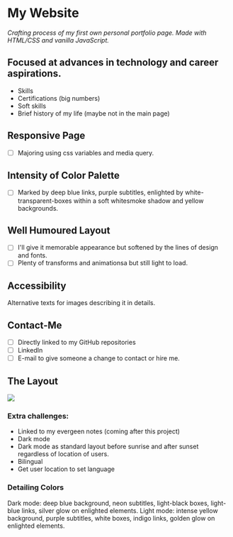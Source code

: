 # My Website
_Crafting process of my first own personal portfolio page. Made with HTML/CSS and vanilla JavaScript._
## Focused at advances in technology and career aspirations. 
- Skills
- Certifications (big numbers)
- Soft skills
- Brief history of my life (maybe not in the main page)
## Responsive Page
-[ ]    Majoring using css variables and media query.
## Intensity of Color Palette
-[ ]    Marked by deep blue links, purple subtitles, enlighted by white-transparent-boxes within a soft whitesmoke shadow and yellow backgrounds.
## Well Humoured Layout
-[ ]    I'll give it memorable appearance but softened by the lines of design and fonts.
-[ ]    Plenty of transforms and animationsa but still light to load.
## Accessibility
Alternative texts for images describing it in details.
## Contact-Me
-[ ] Directly linked to my GitHub repositories
-[ ] LinkedIn 
-[ ] E-mail to give someone a change to contact or hire me.
## The Layout
![](https://user-images.githubusercontent.com/64825005/86796154-afebd980-c044-11ea-8084-d378392b82d8.jpg)
### Extra challenges:
- Linked to my evergeen notes (coming after this project)
- Dark mode
- Dark mode as standard layout before sunrise and after sunset regardless of location of users.
- Bilingual 
- Get user location to set language
### Detailing Colors
Dark mode: deep blue background, neon subtitles, light-black boxes, light-blue links, silver glow on enlighted elements.
Light mode:  intense yellow background, purple subtitles, white boxes, indigo links, golden glow on enlighted elements.
